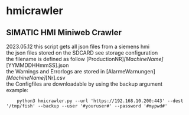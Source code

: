 # hmicrawler
## SIMATIC HMI Miniweb Crawler

2023.05.12
this script gets all json files from a siemens hmi  
the json files stored on the SDCARD see storage configuration  
the filename is defined as follow [ProductionNR]_[MachineName]_[YYMMDDHHmmSS].json  
the Warnings and Errorlogs are stored in [AlarmeWarnungen]_[MachineName]_[Nr].csv  
the Configfiles are downloadable by using the backup argument  
example:  
```
    python3 hmicrawler.py --url 'https://192.168.10.200:443' --dest '/tmp/fish' --backup --user '#youruser#' --password '#mypwd#'
```